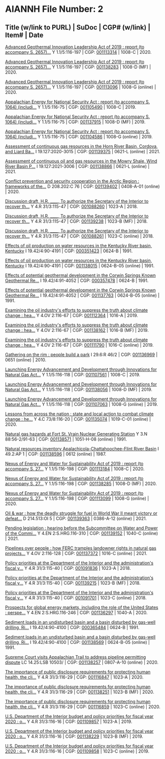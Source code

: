 # AIANNH File Number: 2

## Title (w/link to PURL) | SuDoc | CGP# (w/link) | Item# | Date

[Advanced Geothermal Innovation Leadership Act of 2019 : report (to accompany S. 2657)...](https://catalog.gpo.gov)
Y 1.1/5:116-197 | CGP: [001113314](https://catalog.gpo.gov/F/?func=direct&doc_number=001113314&local_base=GPO01PUB) | 1008-C | 2020.

[Advanced Geothermal Innovation Leadership Act of 2019 : report (to accompany S. 2657)...](https://catalog.gpo.gov)
Y 1.1/5:116-197 | CGP: [001138283](https://catalog.gpo.gov/F/?func=direct&doc_number=001138283&local_base=GPO01PUB) | 1008-D (MF) | 2020.

[Advanced Geothermal Innovation Leadership Act of 2019 : report (to accompany S. 2657)...](https://purl.fdlp.gov/GPO/gpo130801)
Y 1.1/5:116-197 | CGP: [001113096](https://catalog.gpo.gov/F/?func=direct&doc_number=001113096&local_base=GPO01PUB) | 1008-G (online) | 2020.

[Appalachian Energy for National Security Act : report (to accompany S. 1064) (includi...](https://catalog.gpo.gov)
Y 1.1/5:116-75 | CGP: [001105490](https://catalog.gpo.gov/F/?func=direct&doc_number=001105490&local_base=GPO01PUB) | 1008-C | 2019.

[Appalachian Energy for National Security Act : report (to accompany S. 1064) (includi...](https://catalog.gpo.gov)
Y 1.1/5:116-75 | CGP: [001137915](https://catalog.gpo.gov/F/?func=direct&doc_number=001137915&local_base=GPO01PUB) | 1008-D (MF) | 2019.

[Appalachian Energy for National Security Act : report (to accompany S. 1064) (includi...](https://purl.fdlp.gov/GPO/gpo124527)
Y 1.1/5:116-75 | CGP: [001104586](https://catalog.gpo.gov/F/?func=direct&doc_number=001104586&local_base=GPO01PUB) | 1008-G (online) | 2019.

[Assessment of continuous gas resources in the Horn River Basin, Cordova, and Liard Ba...](https://purl.fdlp.gov/GPO/gpo153549)
I 19.127:2020-3015 | CGP: [001139375](https://catalog.gpo.gov/F/?func=direct&doc_number=001139375&local_base=GPO01PUB) | 0621-L (online) | 2021.

[Assessment of continuous oil and gas resources in the Mowry Shale, Wind River Basin P...](https://purl.fdlp.gov/GPO/gpo146997)
I 19.127:2021-3006 | CGP: [001138866](https://catalog.gpo.gov/F/?func=direct&doc_number=001138866&local_base=GPO01PUB) | 0621-L (online) | 2021.

[Conflict prevention and security cooperation in the Arctic Region : frameworks of the...](https://purl.fdlp.gov/GPO/gpo153277)
D 208.202:C 76 | CGP: [001139402](https://catalog.gpo.gov/F/?func=direct&doc_number=001139402&local_base=GPO01PUB) | 0408-A-01 (online) | 2020.

[Discussion draft, H.R. ____, To authorize the Secretary of the Interior to recover th...](https://catalog.gpo.gov)
Y 4.R 31/3:115-47 | CGP: [001088260](https://catalog.gpo.gov/F/?func=direct&doc_number=001088260&local_base=GPO01PUB) | 1023-A | 2018.

[Discussion draft, H.R. ____, To authorize the Secretary of the Interior to recover th...](https://catalog.gpo.gov)
Y 4.R 31/3:115-47 | CGP: [001139238](https://catalog.gpo.gov/F/?func=direct&doc_number=001139238&local_base=GPO01PUB) | 1023-B (MF) | 2018.

[Discussion draft, H.R. ____, To authorize the Secretary of the Interior to recover th...](https://purl.fdlp.gov/GPO/gpo112141)
Y 4.R 31/3:115-47 | CGP: [001088261](https://catalog.gpo.gov/F/?func=direct&doc_number=001088261&local_base=GPO01PUB) | 1023-C (online) | 2018.

[Effects of oil production on water resources in the Kentucky River basin, Kentucky](https://catalog.gpo.gov)
I 19.42/4:90-4191 | CGP: [000351423](https://catalog.gpo.gov/F/?func=direct&doc_number=000351423&local_base=GPO01PUB) | 0624-B | 1991.

[Effects of oil production on water resources in the Kentucky River basin, Kentucky](https://purl.fdlp.gov/GPO/gpo151689)
I 19.42/4:90-4191 | CGP: [001138015](https://catalog.gpo.gov/F/?func=direct&doc_number=001138015&local_base=GPO01PUB) | 0624-B-05 (online) | 1991.

[Effects of potential geothermal development in the Corwin Springs Known Geothermal Re...](https://catalog.gpo.gov)
I 19.42/4:91-4052 | CGP: [000357478](https://catalog.gpo.gov/F/?func=direct&doc_number=000357478&local_base=GPO01PUB) | 0624-B | 1991.

[Effects of potential geothermal development in the Corwin Springs Known Geothermal Re...](https://purl.fdlp.gov/GPO/gpo151469)
I 19.42/4:91-4052 | CGP: [001137763](https://catalog.gpo.gov/F/?func=direct&doc_number=001137763&local_base=GPO01PUB) | 0624-B-05 (online) | 1991.

[Examining the oil industry's efforts to suppress the truth about climate change : hea...](https://catalog.gpo.gov)
Y 4.OV 2:116-67 | CGP: [001112364](https://catalog.gpo.gov/F/?func=direct&doc_number=001112364&local_base=GPO01PUB) | 1016-A | 2019.

[Examining the oil industry's efforts to suppress the truth about climate change : hea...](https://catalog.gpo.gov)
Y 4.OV 2:116-67 | CGP: [001138162](https://catalog.gpo.gov/F/?func=direct&doc_number=001138162&local_base=GPO01PUB) | 1016-B (MF) | 2019.

[Examining the oil industry's efforts to suppress the truth about climate change : hea...](https://purl.fdlp.gov/GPO/gpo129694)
Y 4.OV 2:116-67 | CGP: [001111790](https://catalog.gpo.gov/F/?func=direct&doc_number=001111790&local_base=GPO01PUB) | 1016-C (online) | 2019.

[Gathering on the rim : people build a park](https://purl.fdlp.gov/GPO/gpo151599)
I 29.6:R 46/2 | CGP: [001136969](https://catalog.gpo.gov/F/?func=direct&doc_number=001136969&local_base=GPO01PUB) | 0651 (online) | 2010.

[Launching Energy Advancement and Development through Innovations for Natural Gas Act...](https://catalog.gpo.gov)
Y 1.1/5:116-118 | CGP: [001107561](https://catalog.gpo.gov/F/?func=direct&doc_number=001107561&local_base=GPO01PUB) | 1008-C | 2019.

[Launching Energy Advancement and Development through Innovations for Natural Gas Act...](https://catalog.gpo.gov)
Y 1.1/5:116-118 | CGP: [001138056](https://catalog.gpo.gov/F/?func=direct&doc_number=001138056&local_base=GPO01PUB) | 1008-D (MF) | 2019.

[Launching Energy Advancement and Development through Innovations for Natural Gas Act...](https://purl.fdlp.gov/GPO/gpo126357)
Y 1.1/5:116-118 | CGP: [001107063](https://catalog.gpo.gov/F/?func=direct&doc_number=001107063&local_base=GPO01PUB) | 1008-G (online) | 2019.

[Lessons from across the nation : state and local action to combat climate change : he...](https://purl.fdlp.gov/GPO/gpo149848)
Y 4.C 73/8:116-20 | CGP: [001135074](https://catalog.gpo.gov/F/?func=direct&doc_number=001135074&local_base=GPO01PUB) | 1019-C-01 (online) | 2020.

[Natural gas hazards at Fort St. Vrain Nuclear Generating Station](https://purl.fdlp.gov/GPO/gpo152561)
Y 3.N 88:56-2/91-63 | CGP: [001138571](https://catalog.gpo.gov/F/?func=direct&doc_number=001138571&local_base=GPO01PUB) | 1051-H-08 (online) | 1991.

[Natural resources inventory Apalachicola-Chattahoochee-Flint River Basin](https://purl.fdlp.gov/GPO/gpo152912)
I 49.2:AP 1 | CGP: [001138596](https://catalog.gpo.gov/F/?func=direct&doc_number=001138596&local_base=GPO01PUB) | 0612 (online) | 1987.

[Nexus of Energy and Water for Sustainability Act of 2019 : report (to accompany S. 27...](https://catalog.gpo.gov)
Y 1.1/5:116-198 | CGP: [001113184](https://catalog.gpo.gov/F/?func=direct&doc_number=001113184&local_base=GPO01PUB) | 1008-C | 2020.

[Nexus of Energy and Water for Sustainability Act of 2019 : report (to accompany S. 27...](https://catalog.gpo.gov)
Y 1.1/5:116-198 | CGP: [001138285](https://catalog.gpo.gov/F/?func=direct&doc_number=001138285&local_base=GPO01PUB) | 1008-D (MF) | 2020.

[Nexus of Energy and Water for Sustainability Act of 2019 : report (to accompany S. 27...](https://www.govinfo.gov/content/pkg/CRPT-116srpt198/html/CRPT-116srpt198.htm)
Y 1.1/5:116-198 | CGP: [001113099](https://catalog.gpo.gov/F/?func=direct&doc_number=001113099&local_base=GPO01PUB) | 1008-G (online) | 2020.

[Oil & war : how the deadly struggle for fuel in World War II meant victory or defeat...](https://purl.fdlp.gov/GPO/gpo153535)
D 214.513:OI 5 | CGP: [001139363](https://catalog.gpo.gov/F/?func=direct&doc_number=001139363&local_base=GPO01PUB) | 0386-A-12 (online) | 2021.

[Pending legislation : hearing before the Subcommittee on Water and Power of the Commi...](https://purl.fdlp.gov/GPO/gpo153394)
Y 4.EN 2:S.HRG.116-310 | CGP: [001139152](https://catalog.gpo.gov/F/?func=direct&doc_number=001139152&local_base=GPO01PUB) | 1040-C (online) | 2021.

[Pipelines over people : how FERC tramples landowner rights in natural gas projects...](https://purl.fdlp.gov/GPO/gpo151913)
Y 4.OV 2:116-128 | CGP: [001137372](https://catalog.gpo.gov/F/?func=direct&doc_number=001137372&local_base=GPO01PUB) | 1016-C (online) | 2021.

[Policy priorities at the Department of the Interior and the administration's fiscal y...](https://catalog.gpo.gov)
Y 4.R 31/3:115-40 | CGP: [001091836](https://catalog.gpo.gov/F/?func=direct&doc_number=001091836&local_base=GPO01PUB) | 1023-A | 2018.

[Policy priorities at the Department of the Interior and the administration's fiscal y...](https://catalog.gpo.gov)
Y 4.R 31/3:115-40 | CGP: [001139215](https://catalog.gpo.gov/F/?func=direct&doc_number=001139215&local_base=GPO01PUB) | 1023-B (MF) | 2018.

[Policy priorities at the Department of the Interior and the administration's fiscal y...](https://purl.fdlp.gov/GPO/gpo114167)
Y 4.R 31/3:115-40 | CGP: [001091701](https://catalog.gpo.gov/F/?func=direct&doc_number=001091701&local_base=GPO01PUB) | 1023-C (online) | 2018.

[Prospects for global energy markets, including the role of the United States : perspe...](https://catalog.gpo.gov)
Y 4.EN 2:S.HRG.116-246 | CGP: [001136297](https://catalog.gpo.gov/F/?func=direct&doc_number=001136297&local_base=GPO01PUB) | 1040-A | 2020.

[Sediment loads in an undisturbed basin and a basin disturbed by gas-well drilling, Ri...](https://catalog.gpo.gov)
I 19.42/4:90-4100 | CGP: [000365484](https://catalog.gpo.gov/F/?func=direct&doc_number=000365484&local_base=GPO01PUB) | 0624-B | 1991.

[Sediment loads in an undisturbed basin and a basin disturbed by gas-well drilling, Ri...](https://purl.fdlp.gov/GPO/gpo151793)
I 19.42/4:90-4100 | CGP: [001138569](https://catalog.gpo.gov/F/?func=direct&doc_number=001138569&local_base=GPO01PUB) | 0624-B-05 (online) | 1991.

[Supreme Court visits Appalachian Trail to address pipeline permitting dispute](https://purl.fdlp.gov/GPO/gpo151642)
LC 14.25:LSB 10503/ | CGP: [001138257](https://catalog.gpo.gov/F/?func=direct&doc_number=001138257&local_base=GPO01PUB) | 0807-A-10 (online) | 2020.

[The importance of public disclosure requirements for protecting human health, the cli...](https://catalog.gpo.gov)
Y 4.R 31/3:116-29 | CGP: [001116847](https://catalog.gpo.gov/F/?func=direct&doc_number=001116847&local_base=GPO01PUB) | 1023-A | 2020.

[The importance of public disclosure requirements for protecting human health, the cli...](https://catalog.gpo.gov)
Y 4.R 31/3:116-29 | CGP: [001138251](https://catalog.gpo.gov/F/?func=direct&doc_number=001138251&local_base=GPO01PUB) | 1023-B (MF) | 2020.

[The importance of public disclosure requirements for protecting human health, the cli...](https://purl.fdlp.gov/GPO/gpo133415)
Y 4.R 31/3:116-29 | CGP: [001116859](https://catalog.gpo.gov/F/?func=direct&doc_number=001116859&local_base=GPO01PUB) | 1023-C (online) | 2020.

[U.S. Department of the Interior budget and policy priorities for fiscal year 2020 : o...](https://catalog.gpo.gov)
Y 4.R 31/3:116-16 | CGP: [001109857](https://catalog.gpo.gov/F/?func=direct&doc_number=001109857&local_base=GPO01PUB) | 1023-A | 2019.

[U.S. Department of the Interior budget and policy priorities for fiscal year 2020 : o...](https://catalog.gpo.gov)
Y 4.R 31/3:116-16 | CGP: [001138229](https://catalog.gpo.gov/F/?func=direct&doc_number=001138229&local_base=GPO01PUB) | 1023-B (MF) | 2019.

[U.S. Department of the Interior budget and policy priorities for fiscal year 2020 : o...](https://purl.fdlp.gov/GPO/gpo128424)
Y 4.R 31/3:116-16 | CGP: [001109858](https://catalog.gpo.gov/F/?func=direct&doc_number=001109858&local_base=GPO01PUB) | 1023-C (online) | 2019.

